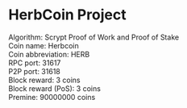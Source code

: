 <h1>HerbCoin Project</h1>
Algorithm:  Scrypt Proof of Work and Proof of Stake<br>
Coin name:  Herbcoin<br>
Coin abbreviation:  HERB<br>
RPC port:	31617<br>
P2P port:	31618<br>
Block reward:	3 coins<br>
Block reward (PoS):	3 coins<br>
Premine:	90000000 coins
